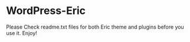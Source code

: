 # WordPress-Eric

Please Check readme.txt files for both Eric theme and plugins before you use it. Enjoy!

